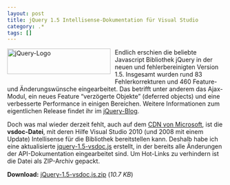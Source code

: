 ```yaml
---
layout: post
title: jQuery 1.5 Intellisense-Dokumentation für Visual Studio
category: .*
tags: []
---
```

<p><a href="http://jquery.com/"><img style="background-image: none; margin: 0px 10px 10px 0px; padding-left: 0px; padding-right: 0px; display: inline; float: left; padding-top: 0px; border: 0px;" title="jQuery-Logo" src="http://anheledirwp.blob.core.windows.net/wordpress/2011/02/jQuery-Logo.png" border="0" alt="jQuery-Logo" width="240" height="59" align="left" /></a>Endlich erschien die beliebte Javascript Bibliothek jQuery in der neuen und fehlerbereinigten Version 1.5. Insgesamt wurden rund 83 Fehlerkorrekturen und 460 Feature- und &Auml;nderungsw&uuml;nsche eingearbeitet. Das betrifft unter anderem das Ajax-Modul, ein neues Feature &ldquo;verz&ouml;gerte Objekte&rdquo; (deferred objects) und eine verbesserte Performance in einigen Bereichen. Weitere Informationen zum eigentlichen Release findet ihr im <a href="http://blog.jquery.com/2011/01/31/jquery-15-released/">jQuery-Blog</a>.</p>
<p>Doch was mal wieder derzeit fehlt, auch auf dem <a href="http://www.asp.net/ajaxlibrary/cdn.ashx#jQuery_Releases_on_the_CDN_0">CDN von Microsoft</a>, ist die <strong>vsdoc-Datei</strong>, mit deren Hilfe Visual Studio 2010 (und 2008 mit einem Update) Intellisense f&uuml;r die Bibliothek bereitstellen kann. Deshalb habe ich eine aktualisierte <a title="jQuery 1.5 Visual Studio Documentation for Intellisense" href="http://static.gordon-breuer.de/files/js/jquery-1.5-vsdoc.js.zip">jquery-1.5-vsdoc.js</a> erstellt, in der bereits alle &Auml;nderungen der API-Dokumentation eingearbeitet sind. Um Hot-Links zu verhindern ist die Datei als ZIP-Archiv gepackt.</p>
<p><strong>Download:</strong> <a title="jQuery 1.5 Visual Studio Documentation for Intellisense" href="http://static.gordon-breuer.de/files/js/jquery-1.5-vsdoc.js.zip">jQuery-1.5-vsdoc.js.zip</a> (<em>10.7 KB</em>)</p>